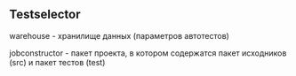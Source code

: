 ## Testselector

warehouse - хранилище данных (параметров автотестов)

jobconstructor - пакет проекта, в котором содержатся пакет исходников (src) и пакет тестов (test)
